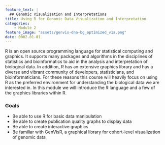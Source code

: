 ```yaml
---
feature_text: |
  ## Genomic Visualization and Interpretations
title: Using R for Genomic Data Visualization and Interpretation
categories:
    - Module 2
feature_image: "assets/genvis-dna-bg_optimized_v1a.png"
date: 0002-01-01
---
```


R is an open source programming language for statistical computing and graphics. It supports many packages and algorithms in the disciplines of statistics and bioinformatics to aid in the analysis and interpretation of biological data. In addition, R has an extensive graphics library and has a diverse and vibrant community of developers, statisticians, and bioinformaticians. For these reasons this course will heavily focus on using R as the preferred environment for understanding the biological data we are interested in. In this module we will introduce the R language and a few of the graphics libraries within R.

### Goals
* Be able to use R for basic data manipulation
* Be able to create publication quality graphs to display data
* Be able to create interactive graphics
* Be familiar with GenVisR, a graphical library for cohort-level visualization of genomic data
